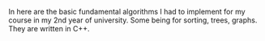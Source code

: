 In here are the basic fundamental algorithms I had to implement for my course in my 2nd year of university. Some being for sorting, trees, graphs.
They are written in C++.
